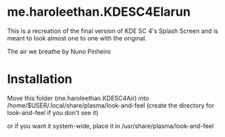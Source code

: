 # me.haroleethan.KDESC4Elarun
This is a recreation of the final version of KDE SC 4's Splash Screen and is meant to look almost one to one with the original.

The air we breathe by Nuno Pinheiro

# Installation
Move this folder (me.haroleethan.KDESC4Air) into /home/$USER/.local/share/plasma/look-and-feel (create the directory for look-and-feel if you don't see it)

or if you want it system-wide, place it in /usr/share/plasma/look-and-feel
